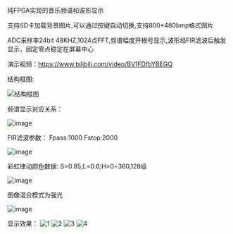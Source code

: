 纯FPGA实现的音乐频谱和波形显示

支持SD卡加载背景图片,可以通过按键自动切换,支持800*480bmp格式图片

ADC采样率24bit 48KHZ,1024点FFT,频谱幅度开根号显示,波形经FIR滤波后触发显示，固定零点稳定在屏幕中心

演示视频：https://www.bilibili.com/video/BV1FDfbYBEGQ

结构框图:

![结构框图](https://github.com/user-attachments/assets/da4a05fc-6d78-474e-b642-b317d63c1956)

频谱显示对应关系：

![image](https://github.com/user-attachments/assets/d8bfcc31-df81-4100-a646-03790ca1163b)

FIR滤波参数：
Fpass:1000 Fstop:2000

![image](https://github.com/user-attachments/assets/481dcd4c-a860-4a19-aa8d-28d099b194ac)

彩虹律动颜色数据:
S=0.85;L=0.6;H=0~360,128级

![image](https://github.com/user-attachments/assets/5539846d-315b-44b6-8a4f-5fbadda27d49)

图像混合模式为强光

![image](https://github.com/user-attachments/assets/d62969b7-7889-4bce-9f69-6df4809f4a60)

显示效果：
![1](https://github.com/user-attachments/assets/d9ffecb5-10fd-4a41-bfb3-76ac68e4100e)
![2](https://github.com/user-attachments/assets/10ac0451-b4bd-4cf1-8212-0e55055b6d63)
![3](https://github.com/user-attachments/assets/40e0fe03-bfd5-4d2a-b685-7de75bd23ee6)
![4](https://github.com/user-attachments/assets/7b7ab2ce-66d9-42c9-babf-22da2685dae5)
